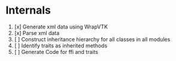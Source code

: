 # Internals

1. [x] Generate xml data using WrapVTK
2. [x] Parse xml data
3. [ ] Construct inheritance hierarchy for all classes in all modules
4. [ ] Identify traits as inherited methods
5. [ ] Generate Code for ffi and traits
